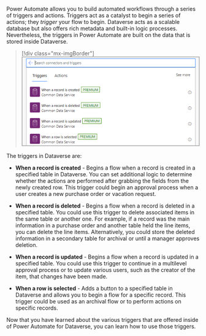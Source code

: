 Power Automate allows you to build automated workflows through a series of triggers and actions. Triggers act as a catalyst to begin a series of actions; they *trigger* your flow to begin. Dataverse acts as a scalable database but also offers rich metadata and built-in logic processes. Nevertheless, the triggers in Power Automate are built on the data that is stored inside Dataverse.

> [!div class="mx-imgBorder"]
> [![Screenshot of the Dataverse triggers.](../media/dataverse-triggers.png)](../media/dataverse-triggers.png#lightbox)

The triggers in Dataverse are:

- **When a record is created** - Begins a flow when a record is created in a specified table in Dataverse. You can set additional logic to determine whether the actions are performed after grabbing the fields from the newly created row. This trigger could begin an approval process when a user creates a new purchase order or vacation request.

- **When a record is deleted** - Begins a flow when a record is deleted in a specified table. You could use this trigger to delete associated items in the same table or another one. For example, if a record was the main information in a purchase order and another table held the line items, you can delete the line items. Alternatively, you could store the deleted information in a secondary table for archival or until a manager approves deletion.

- **When a record is updated** - Begins a flow when a record is updated in a specified table. You could use this trigger to continue in a multilevel approval process or to update various users, such as the creator of the item, that changes have been made.

- **When a row is selected** - Adds a button to a specified table in Dataverse and allows you to begin a flow for a specific record. This trigger could be used as an archival flow or to perform actions on specific records.

Now that you have learned about the various triggers that are offered inside of Power Automate for Dataverse, you can learn how to use those triggers.
